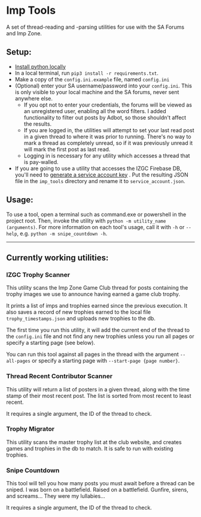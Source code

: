 # Imp Tools
A set of thread-reading and -parsing utilities for use with the SA Forums and 
Imp Zone. 

## Setup: 
- [Install python locally](
https://wiki.python.org/moin/BeginnersGuide/Download)
- In a local terminal, run `pip3 install -r requirements.txt`.
- Make a copy of the `config.ini.example` file, named `config.ini`
- (Optional) enter your SA username/password into your `config.ini`. This is 
only visible to your local machine and the SA forums, never sent anywhere 
  else.
  - If you opt not to enter your credentials, the forums will be viewed as an
    unregistered user, enabling all the word filters. I added functionality to
    filter out posts by Adbot, so those shouldn't affect the results.
  - If you are logged in, the utilities will attempt to set your last read
    post in a given thread to where it was prior to running. There's no
    way to mark a thread as completely unread, so if it was previously unread
    it will mark the first post as last read.
  - Logging in is necessary for any utility which accesses a thread that is 
    pay-walled.
- If you are going to use a utility that accesses the IZGC Firebase DB, you'll
need to [generate a service account key](
https://cloud.google.com/docs/authentication/provide-credentials-adc#local-key)
. Put the resulting JSON file in the `imp_tools` directory and rename it to 
`service_account.json`.

## Usage:
To use a tool, open a terminal such as command.exe or powershell in the
project root. Then, invoke the utility with `python -m utility_name 
(arguments)`. For more information on each tool's usage, call it with `-h` or 
`--help`, e.g. `python -m snipe_countdown -h`.

---

## Currently working utilities:

### IZGC Trophy Scanner

This utility scans the Imp Zone Game Club thread for posts containing the
trophy images we use to announce having earned a game club trophy.

It prints a list of imps and trophies earned since the previous execution. It 
also saves a record of new trophies earned to the local file 
`trophy_timestamps.json`  and uploads new trophies to the db.

The first time you run this utility, it will add the current end of the thread
to the `config.ini` file and not find any new trophies unless you run all pages
or specify a starting page (see below).

You can run this tool against all pages in the thread with the argument
`--all-pages` or specify a starting page with `--start-page {page number}`.

### Thread Recent Contributor Scanner

This utility will return a list of posters in a given thread, along with the
time stamp of their most recent post. The list is sorted from most recent to 
least recent. 

It requires a single argument, the ID of the thread to check.

### Trophy Migrator

This utility scans the master trophy list at the club website, and creates
games and trophies in the db to match. It is safe to run with existing
trophies.

### Snipe Countdown

This tool will tell you how many posts you must await before a thread can be 
sniped. I was born on a battlefield. Raised on a battlefield. Gunfire, sirens, 
and screams... They were my lullabies...

It requires a single argument, the ID of the thread to check.
